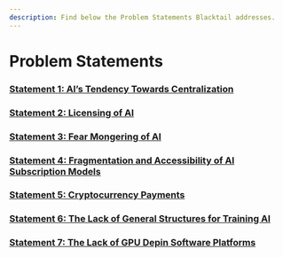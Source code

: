 ```yaml
---
description: Find below the Problem Statements Blacktail addresses.
---
```


# Problem Statements

### [Statement 1: AI’s Tendency Towards Centralization](1-ais-tendency-towards-centralization.md) <a href="#id-2et92p0" id="id-2et92p0"></a>



### [Statement 2: Licensing of AI](2-licensing-of-ai.md)



### [Statement 3: Fear Mongering of AI](3-fear-mongering-of-ai.md)



### [Statement 4: Fragmentation and Accessibility of AI Subscription Models](4-fragmentation-and-accessibility-of-ai-subscription-models.md)



### [Statement 5: Cryptocurrency Payments](5-cryptocurrency-payments.md)



### [**Statement 6: The Lack of General Structures for Training AI**](6-the-lack-of-general-structures-for-training-ai.md)



### [Statement 7: The Lack of GPU Depin Software Platforms](7-the-lack-of-gpu-depin-software-platforms.md)
